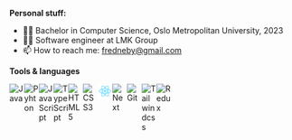 **Personal stuff:**

- 👨‍🎓 Bachelor in Computer Science, Oslo Metropolitan University, 2023
- 👨‍💻 Software engineer at LMK Group
- 📫 How to reach me: fredneby@gmail.com

**Tools & languages**

<img align="left" alt="Java" width="26px" src="https://img.icons8.com/color/48/000000/java-coffee-cup-logo.png" />

<img align="left" alt="Pyhton" width="26px" src="https://img.icons8.com/color/48/000000/python.png" />

<img align="left" alt="JavaScript" width="26px" src="https://img.icons8.com/color/48/000000/javascript.png" />

<img align="left" alt="TypeScript" width="26px" src="https://img.icons8.com/color/48/000000/typescript.png" />

<img align="left" alt="HTML5" width="26px" src="https://img.icons8.com/color/48/000000/html-5.png" />

<img align="left" alt="CSS3" width="26px" src="https://img.icons8.com/color/48/000000/css3.png" />
    
<img align="left" alt="React" width="26px" src="https://raw.githubusercontent.com/github/explore/80688e429a7d4ef2fca1e82350fe8e3517d3494d/topics/react/react.png" />

<img align="left" alt="Next" width="26px" src="https://img.icons8.com/color/48/000000/nextjs.png" />

<img align="left" alt="Git" width="26px" src="https://img.icons8.com/color/48/000000/git.png" />

<img align="left" alt="Tailwindcss" width="26px" src="https://img.icons8.com/color/48/000000/tailwindcss.png" />

<img align="left" alt="Redux" width="26px" src="https://img.icons8.com/color/48/000000/redux.png" />
